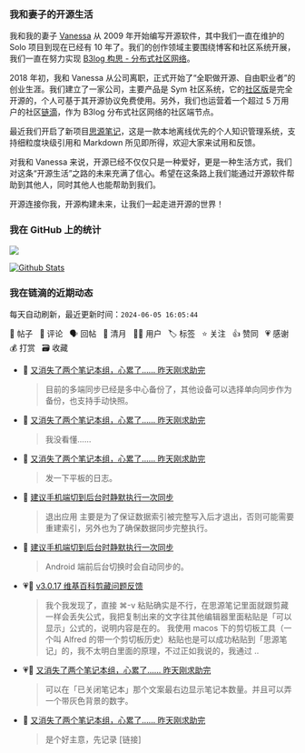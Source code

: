 ### 我和妻子的开源生活

我和我的妻子 [Vanessa](https://github.com/Vanessa219) 从 2009 年开始编写开源软件，其中我们一直在维护的 Solo 项目到现在已经有 10 年了。我们的创作领域主要围绕博客和社区系统开展，我们一直在努力实现 [B3log 构思 - 分布式社区网络](https://ld246.com/article/1546941897596)。

2018 年初，我和 Vanessa 从公司离职，正式开始了“全职做开源、自由职业者”的创业生涯。我们建立了一家公司，主要产品是 Sym 社区系统，它的[社区版](https://github.com/88250/symphony)是完全开源的，个人可基于其开源协议免费使用。另外，我们也运营着一个超过 5 万用户的社区[链滴](https://ld246.com)，作为 B3log 分布式社区网络的社区端节点。

最近我们开启了新项目[思源笔记](https://github.com/siyuan-note/siyuan)，这是一款本地离线优先的个人知识管理系统，支持细粒度块级引用和 Markdown 所见即所得，欢迎大家来试用和反馈。

对我和 Vanessa 来说，开源已经不仅仅只是一种爱好，更是一种生活方式，我们对这条“开源生活”之路的未来充满了信心。希望在这条路上我们能通过开源软件帮助到其他人，同时其他人也能帮助到我们。

开源连接你我，开源构建未来，让我们一起走进开源的世界！

### 我在 GitHub 上的统计

<a title="Hits" target="_blank" href="https://github.com/88250/88250"><img src="https://hits.b3log.org/88250/88250.svg"></a>

[![Github Stats](https://github-readme-stats.vercel.app/api?username=88250&theme=tokyonight&show_icons=true)](https://github.com/88250)

<!--events start -->

### 我在链滴的近期动态

每天自动刷新，最近更新时间：`2024-06-05 16:05:44`

📝 帖子 &nbsp; 💬 评论 &nbsp; 🗣 回帖 &nbsp; 🌙 清月 &nbsp; 👨‍💻 用户 &nbsp; 🏷️ 标签 &nbsp; ⭐️ 关注 &nbsp; 👍 赞同 &nbsp; 💗 感谢 &nbsp; 💰 打赏 &nbsp; 🗃 收藏

* 💬 [又消失了两个笔记本组，心累了...... 昨天刚求助完](https://ld246.com/article/1717503448214/comment/1717565422853#comments)

  > 目前的多端同步已经是多中心备份了，其他设备可以选择单向同步作为备份，也支持手动快照。
* 💬 [又消失了两个笔记本组，心累了...... 昨天刚求助完](https://ld246.com/article/1717503448214/comment/1717558267647#comments)

  > 我没看懂……
* 💬 [又消失了两个笔记本组，心累了...... 昨天刚求助完](https://ld246.com/article/1717503448214/comment/1717557734450#comments)

  > 发一下平板的日志。
* 💬 [建议手机端切到后台时静默执行一次同步](https://ld246.com/article/1717553436652/comment/1717554299969#comments)

  > 退出应用 主要是为了保证数据索引被完整写入后才退出，否则可能需要重建索引，另外也为了确保数据同步完整执行。
* 💬 [建议手机端切到后台时静默执行一次同步](https://ld246.com/article/1717553436652/comment/1717553481469#comments)

  > Android 端前后台切换时会自动同步的。
* 💗💬 [v3.0.17 维基百科剪藏问题反馈](https://ld246.com/article/1717488465709/comment/1717552831336#comments)

  > 我个我发现了，直接 ⌘-v 粘贴确实是不行，在思源笔记里面就跟剪藏一样会丢失公式，我把复制出来的文字往其他编辑器里面粘贴是「可以显示」公式的，说明内容是在的。 我使用 macos 下的剪切板工具（一个叫 Alfred 的带一个剪切板历史）粘贴也是可以成功粘贴到「思源笔记」的，我不太明白里面的原理，不过正如我说的，我通过 ..
* 💗💬 [又消失了两个笔记本组，心累了...... 昨天刚求助完](https://ld246.com/article/1717503448214/comment/1717552634387#comments)

  > 可以在「已关闭笔记本」那个文案最右边显示笔记本数量。并且可以弄一个带灰色背景的数字。
* 💬 [又消失了两个笔记本组，心累了...... 昨天刚求助完](https://ld246.com/article/1717503448214/comment/1717553150696#comments)

  > 是个好主意，先记录 [链接]


<!--events end -->
